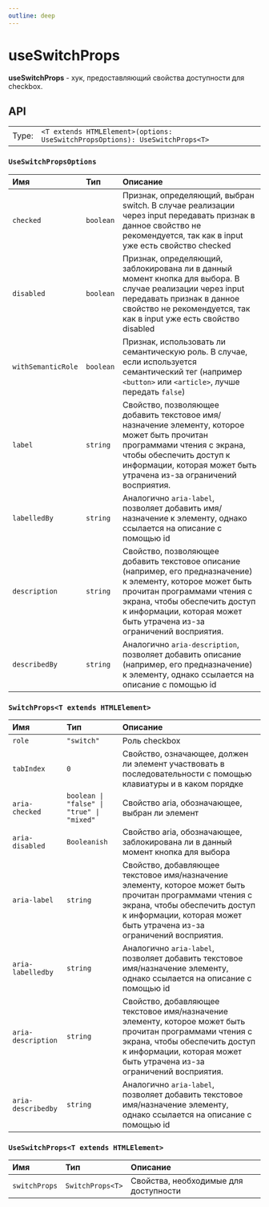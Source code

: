 ```yaml
---
outline: deep
---
```


# useSwitchProps

**useSwitchProps** - хук, предоставляющий свойства доступности для checkbox.

## API

|       |                                                                              |
| ----: |:-----------------------------------------------------------------------------|
| Type: | `<T extends HTMLElement>(options: UseSwitchPropsOptions): UseSwitchProps<T>` |

### `UseSwitchPropsOptions`

| Имя               | Тип      | Описание    |
|:-------------------|:-----------|:-----------|
| `checked`  | `boolean`   | Признак, определяющий, выбран switch. В случае реализации через input передавать признак в данное свойство не рекомендуется, так как в input уже есть свойство checked  | 
| `disabled`  | `boolean`   | Признак, определяющий, заблокирована ли в данный момент кнопка для выбора. В случае реализации через input передавать признак в данное свойство не рекомендуется, так как в input уже есть свойство disabled  | 
| `withSemanticRole`  | `boolean`   | Признак, использовать ли семантическую роль. В случае, если используется семантический тег (например `<button>` или `<article>`, лучше передать `false`)  | 
| `label`  | `string`   | Свойство, позволяющее добавить текстовое имя/назначение элементу, которое может быть прочитан программами чтения с экрана, чтобы обеспечить доступ к информации, которая может быть утрачена из-за ограничений восприятия.  | 
| `labelledBy`  | `string`   | Аналогично `aria-label`, позволяет добавить имя/назначение к элементу, однако ссылается на описание с помощью id  | 
| `description`  | `string`   | Свойство, позволяющее добавить текстовое описание (например, его предназначение) к элементу, которое может быть прочитан программами чтения с экрана, чтобы обеспечить доступ к информации, которая может быть утрачена из-за ограничений восприятия.  | 
| `describedBy`  | `string`   | Аналогично `aria-description`, позволяет добавить описание (например, его предназначение) к элементу, однако ссылается на описание с помощью id  | 

### `SwitchProps<T extends HTMLElement>`

| Имя               | Тип      | Описание    |
|:-------------------|:-----------|:-----------|
| `role`  | `"switch"`   | Роль checkbox  | 
| `tabIndex`  | `0`   | Свойство, означающее, должен ли элемент участвовать в последовательности с помощью клавиатуры и в каком порядке  | 
| `aria-checked`  | `boolean \| "false" \| "true" \| "mixed"`   | Свойство aria, обозначающее, выбран ли элемент  | 
| `aria-disabled`  | `Booleanish`   | Свойство aria, обозначающее, заблокирована ли в данный момент кнопка для выбора  | 
| `aria-label`  | `string`   | Свойство, добавляющее текстовое имя/назначение элементу, которое может быть прочитан программами чтения с экрана, чтобы обеспечить доступ к информации, которая может быть утрачена из-за ограничений восприятия.  | 
| `aria-labelledby`  | `string`   | Аналогично `aria-label`, позволяет добавить текстовое имя/назначение элементу, однако ссылается на описание с помощью id  | 
| `aria-description`  | `string`   | Свойство, добавляющее текстовое имя/назначение элементу, которое может быть прочитан программами чтения с экрана, чтобы обеспечить доступ к информации, которая может быть утрачена из-за ограничений восприятия.  | 
| `aria-describedby`  | `string`   | Аналогично `aria-label`, позволяет добавить текстовое имя/назначение элементу, однако ссылается на описание с помощью id  | 

### `UseSwitchProps<T extends HTMLElement>`

| Имя               | Тип      | Описание    |
|:-------------------|:-----------|:-----------|
| `switchProps`  | `SwitchProps<T>`   | Свойства, необходимые для доступности  | 

